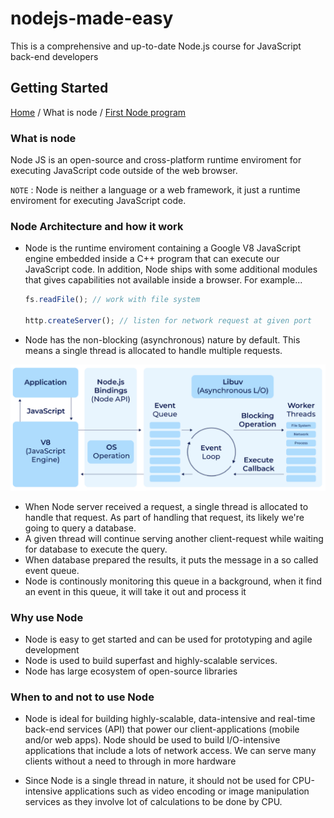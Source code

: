 # nodejs-made-easy

This is a comprehensive and up-to-date Node.js course for JavaScript back-end developers

## Getting Started

[Home](../README.md) / What is node / [First Node program](./first-node-program.md)

### What is node

Node JS is an open-source and cross-platform runtime enviroment for executing JavaScript code outside of the web browser.

`NOTE` : Node is neither a language or a web framework, it just a runtime enviroment for executing JavaScript code.

### Node Architecture and how it work

- Node is the runtime enviroment containing a Google V8 JavaScript engine embedded inside a C++ program that can execute our JavaScript code. In addition, Node ships with some additional modules that gives capabilities not available inside a browser. For example...

  ```js
  fs.readFile(); // work with file system

  http.createServer(); // listen for network request at given port
  ```

- Node has the non-blocking (asynchronous) nature by default. This means a single thread is allocated to handle multiple requests.

![](../images/Node.js-Architecture-Chart.png)

- When Node server received a request, a single thread is allocated to handle that request. As part of handling that request, its likely we're going to query a database.
- A given thread will continue serving another client-request while waiting for database to execute the query.
- When database prepared the results, it puts the message in a so called event queue.
- Node is continously monitoring this queue in a background, when it find an event in this queue, it will take it out and process it

### Why use Node

- Node is easy to get started and can be used for prototyping and agile development
- Node is used to build superfast and highly-scalable services.
- Node has large ecosystem of open-source libraries

### When to and not to use Node

- Node is ideal for building highly-scalable, data-intensive and real-time back-end services (API) that power our client-applications (mobile and/or web apps). Node should be used to build I/O-intensive applications that include a lots of network access. We can serve many clients without a need to through in more hardware

- Since Node is a single thread in nature, it should not be used for CPU-intensive applications such as video encoding or image manipulation services as they involve lot of calculations to be done by CPU.
